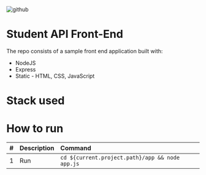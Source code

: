 ![github](https://tse3.mm.bing.net/th/id/OIP._yfjgiojxtfaezQcjuGtcwAAAA?pid=ImgDet&rs=1)
# Student API Front-End 

The repo consists of a sample front end application built with:
- NodeJS
- Express
- Static - HTML, CSS, JavaScript


# Stack used



# How to run

| #       | Description           | Command  |
| :------------- |:-------------| :-----|
| 1      | Run | `cd ${current.project.path}/app && node app.js` |

